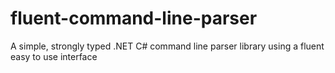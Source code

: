 fluent-command-line-parser
==========================

A simple, strongly typed .NET C# command line parser library using a fluent easy to use interface
